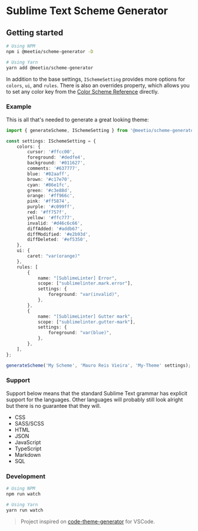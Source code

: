 # Sublime Text Scheme Generator

## Getting started

```bash
# Using NPM
npm i @meetio/scheme-generator -D

# Using Yarn
yarn add @meetio/scheme-generator
```

In addition to the base settings, `ISchemeSetting` provides more options for `colors`, `ui`, and `rules`.
There is also an overrides property, which allows you to set any color key from the [Color Scheme Reference](https://www.sublimetext.com/docs/3/color_schemes.html) directly.

### Example

This is all that's needed to generate a great looking theme:

```ts
import { generateScheme, ISchemeSetting } from '@meetio/scheme-generator';

const settings: ISchemeSetting = {
    colors: {
        cursor: '#ffcc00',
        foreground: '#dedfe4',
        background: '#011627',
        comments: '#637777',
        blue: '#82aaff',
        brown: '#c17e70',
        cyan: '#86e1fc',
        green: '#c3e88d',
        orange: '#ff966c',
        pink: '#ff5874',
        purple: '#c099ff',
        red: '#ff757f',
        yellow: '#ffc777',
        invalid: '#d46c6c66',
        diffAdded: '#addb67',
        diffModified: '#e2b93d',
        diffDeleted: '#ef5350',
    },
    ui: {
        caret: "var(orange)"
    },
    rules: [
        {
            name: "[SublimeLinter] Error",
            scope: ["sublimelinter.mark.error"],
            settings: {
                foreground: "var(invalid)",
            },
        },
        {
            name: "[SublimeLinter] Gutter mark",
            scope: ["sublimelinter.gutter-mark"],
            settings: {
                foreground: "var(blue)",
            },
        },
    ],
};

generateScheme('My Scheme', 'Mauro Reis Vieira', 'My-Theme' settings);
```

### Support

Support below means that the standard Sublime Text grammar has explicit support for the languages.
Other languages will probably still look alright but there is no guarantee that they will.

-   CSS
-   SASS/SCSS
-   HTML
-   JSON
-   JavaScript
-   TypeScript
-   Markdown
-   SQL

### Development

```bash
# Using NPM
npm run watch

# Using Yarn
yarn run watch
```

> Project inspired on [code-theme-generator](https://github.com/moxer-theme/code-theme-generator) for VSCode.
